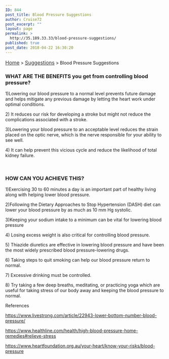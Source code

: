 ```yaml
---
ID: 844
post_title: Blood Pressure Suggestions
author: Cruise72
post_excerpt: ""
layout: page
permalink: >
  http://35.189.33.33/blood-pressure-suggestions/
published: true
post_date: 2018-04-22 16:30:20
---
```

<p><a style="font-size: 16px; color: #333333;" href="http://35.189.33.33/">Home</a> &gt; <a style="font-size: 16px; color: #333333;" href="http://35.189.33.33/suggestions/">Suggestions</a> &gt; Blood Pressure Suggestions</p>		
			<h3>WHAT ARE THE BENEFITS you get from controlling blood pressure?</h3>		
		<p>1)Lowering our blood pressure to a normal level prevents future damage and helps mitigate any previous damage by letting the heart work under optimal conditions.</p><p>2) It reduces our risk for developing a stroke but might not reduce the complications associated with a stroke. </p><p>3)Lowering your blood pressure to an acceptable level reduces the strain placed on the optic nerve, which is the nerve responsible for your ability to see well.</p><p>4) It can help prevent this vicious cycle and reduce the likelihood of total kidney failure.</p><p> </p>		
			<h3>HOW CAN YOU ACHIEVE THIS?</h3>		
		<p>1)Exercising 30 to 60 minutes a day is an important part of healthy living along with helping lower blood pressure.</p><p>2)Following the Dietary Approaches to Stop Hypertension (DASH) diet can lower your blood pressure by as much as 10 mm Hg systolic.</p><p>3)Keeping your sodium intake to a minimum can be vital for lowering blood pressure</p><p>4) Losing excess weight is also critical for controlling blood pressure.</p><p>5) Thiazide diuretics are effective in lowering blood pressure and have been the most widely prescribed blood pressure-lowering drugs.</p><p>6) Taking steps to quit smoking can help our blood pressure return to normal.</p><p>7) Excessive drinking must be controlled.</p><p>8) Try taking a few deep breaths, meditating, or practicing yoga which are useful for taking stress of our body away and keeping the blood pressure to normal.</p>		
												References  					
					<p><u>https://www.livestrong.com/article/22943-lower-bottom-number-blood-pressure/</u></p><p><u>https://www.healthline.com/health/high-blood-pressure-home-remedies#relieve-stress</u></p><p><u>https://www.heartfoundation.org.au/your-heart/know-your-risks/blood-pressure<br /></u></p> 